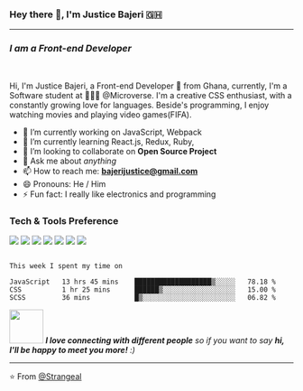 ### Hey there 👋, I'm Justice Bajeri 🇬🇭

---
### *I am a Front-end Developer*
<br />

Hi, I'm Justice Bajeri, a Front-end Developer 🚀 from Ghana, currently, I'm a Software student at 🙍🏽‍♂️ @Microverse. I'm a creative CSS enthusiast, with a constantly growing love for languages. Beside's programming, I enjoy watching movies and playing video games(FIFA).


- 🔭 I’m currently working on JavaScript, Webpack 
- 🌱 I’m currently learning React.js, Redux, Ruby,
- 👯 I’m looking to collaborate on **Open Source Project**
- 💬 Ask me about *anything* 
- 📫 How to reach me: **bajerijustice@gmail.com** 
- 😄 Pronouns: He / Him 
- ⚡ Fun fact: I really like electronics and programming 


### Tech & Tools Preference

<img src = "https://img.shields.io/badge/-HTML5-E34F26?style=flat&logo=html5&logoColor=white"> <img src = "https://img.shields.io/badge/-CSS3-1572B6?style=flat&logo=css3&logoColor=white">
<img src="https://img.shields.io/badge/-Bootstrap-563D7C?style=flat&logo=bootstrap&logoColor=white">
<img src="https://img.shields.io/badge/-JavaScript-eed718?style=flat&logo=javascript&logoColor=ffffff">
<img src="https://img.shields.io/badge/-Sass-cc6699?style=flat&logo=sass&logoColor=ffffff">
<img src="http://img.shields.io/badge/-Git-F1502F?style=flat&logo=git&logoColor=FFFFFF">
<img src="http://img.shields.io/badge/-Github-000000?style=flat&logo=github&logoColor=FFFFFF">

<!--START_SECTION:waka-->

```text

This week I spent my time on

JavaScript   13 hrs 45 mins    ███████████████████▒░░░░░   78.18 %
CSS          1 hr 25 mins      ██████▒░░░░░░░░░░░░░░░░░░   15.00 %
SCSS         36 mins           █▒░░░░░░░░░░░░░░░░░░░░░░░   06.82 %
```

<!--END_SECTION:waka-->

<img src="https://media.giphy.com/media/LnQjpWaON8nhr21vNW/giphy.gif" width="60"> <em><b>I love connecting with different people</b> so if you want to say <b>hi, I'll be happy to meet you more!</b> :)</em>

---

⭐️ From [@Strangeal](https://github.com/Strangeal)
